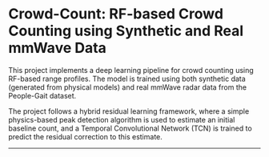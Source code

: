 # Crowd-Count: RF-based Crowd Counting using Synthetic and Real mmWave Data

This project implements a deep learning pipeline for crowd counting using RF-based range profiles. The model is trained using both synthetic data (generated from physical models) and real mmWave radar data from the People-Gait dataset.

The project follows a hybrid residual learning framework, where a simple physics-based peak detection algorithm is used to estimate an initial baseline count, and a Temporal Convolutional Network (TCN) is trained to predict the residual correction to this estimate.

---


